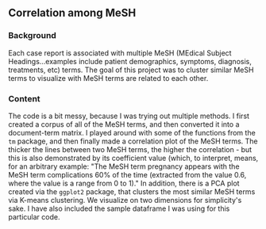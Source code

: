 ## **Correlation among MeSH**

### **Background**
Each case report is associated with multiple MeSH (MEdical Subject Headings...examples include patient demographics, symptoms, diagnosis, treatments, etc) terms. The goal of this project was to cluster similar MeSH terms to visualize with MeSH terms are related to each other.

### **Content**
The code is a bit messy, because I was trying out multiple methods. I first created a corpus of all of the MeSH terms, and then converted it into a document-term matrix. I played around with some of the functions from the `tm` package, and then finally made a correlation plot of the MeSH terms. The thicker the lines between two MeSH terms, the higher the correlation - but this is also demonstrated by its coefficient value (which, to interpret, means, for an arbitrary example: "The MeSH term pregnancy appears with the MeSH term complications 60% of the time (extracted from the value 0.6, where the value is a range from 0 to 1)." In addition, there is a PCA plot created via the `ggplot2` package, that clusters the most similar MeSH terms via K-means clustering. We visualize on two dimensions for simplicity's sake. I have also included the sample dataframe I was using for this particular code.
